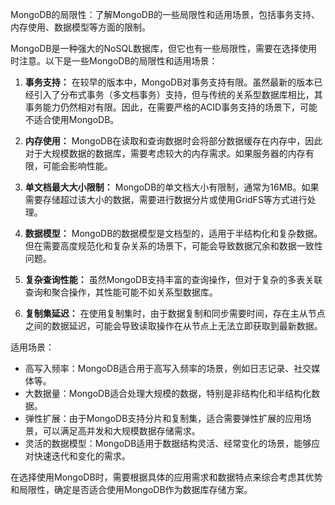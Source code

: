 MongoDB的局限性：了解MongoDB的一些局限性和适用场景，包括事务支持、内存使用、数据模型等方面的限制。

MongoDB是一种强大的NoSQL数据库，但它也有一些局限性，需要在选择使用时注意。以下是一些MongoDB的局限性和适用场景：

1. **事务支持：** 在较早的版本中，MongoDB对事务支持有限。虽然最新的版本已经引入了分布式事务（多文档事务）支持，但与传统的关系型数据库相比，其事务能力仍然相对有限。因此，在需要严格的ACID事务支持的场景下，可能不适合使用MongoDB。

2. **内存使用：** MongoDB在读取和查询数据时会将部分数据缓存在内存中，因此对于大规模数据的数据库，需要考虑较大的内存需求。如果服务器的内存有限，可能会影响性能。

3. **单文档最大大小限制：** MongoDB的单文档大小有限制，通常为16MB。如果需要存储超过该大小的数据，需要进行数据分片或使用GridFS等方式进行处理。

4. **数据模型：** MongoDB的数据模型是文档型的，适用于半结构化和复杂数据。但在需要高度规范化和复杂关系的场景下，可能会导致数据冗余和数据一致性问题。

5. **复杂查询性能：** 虽然MongoDB支持丰富的查询操作，但对于复杂的多表关联查询和聚合操作，其性能可能不如关系型数据库。

6. **复制集延迟：** 在使用复制集时，由于数据复制和同步需要时间，存在主从节点之间的数据延迟，可能会导致读取操作在从节点上无法立即获取到最新数据。

适用场景：
- 高写入频率：MongoDB适合用于高写入频率的场景，例如日志记录、社交媒体等。
- 大数据量：MongoDB适合处理大规模的数据，特别是非结构化和半结构化数据。
- 弹性扩展：由于MongoDB支持分片和复制集，适合需要弹性扩展的应用场景，可以满足高并发和大规模数据存储需求。
- 灵活的数据模型：MongoDB适用于数据结构灵活、经常变化的场景，能够应对快速迭代和变化的需求。

在选择使用MongoDB时，需要根据具体的应用需求和数据特点来综合考虑其优势和局限性，确定是否适合使用MongoDB作为数据库存储方案。